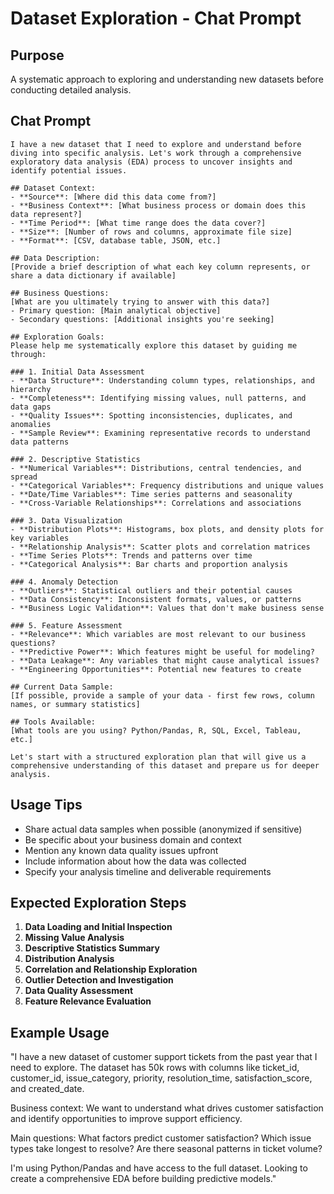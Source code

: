 # Dataset Exploration - Chat Prompt

## Purpose
A systematic approach to exploring and understanding new datasets before conducting detailed analysis.

## Chat Prompt

```
I have a new dataset that I need to explore and understand before diving into specific analysis. Let's work through a comprehensive exploratory data analysis (EDA) process to uncover insights and identify potential issues.

## Dataset Context:
- **Source**: [Where did this data come from?]
- **Business Context**: [What business process or domain does this data represent?]
- **Time Period**: [What time range does the data cover?]
- **Size**: [Number of rows and columns, approximate file size]
- **Format**: [CSV, database table, JSON, etc.]

## Data Description:
[Provide a brief description of what each key column represents, or share a data dictionary if available]

## Business Questions:
[What are you ultimately trying to answer with this data?]
- Primary question: [Main analytical objective]
- Secondary questions: [Additional insights you're seeking]

## Exploration Goals:
Please help me systematically explore this dataset by guiding me through:

### 1. Initial Data Assessment
- **Data Structure**: Understanding column types, relationships, and hierarchy
- **Completeness**: Identifying missing values, null patterns, and data gaps
- **Quality Issues**: Spotting inconsistencies, duplicates, and anomalies
- **Sample Review**: Examining representative records to understand data patterns

### 2. Descriptive Statistics
- **Numerical Variables**: Distributions, central tendencies, and spread
- **Categorical Variables**: Frequency distributions and unique values
- **Date/Time Variables**: Time series patterns and seasonality
- **Cross-Variable Relationships**: Correlations and associations

### 3. Data Visualization
- **Distribution Plots**: Histograms, box plots, and density plots for key variables
- **Relationship Analysis**: Scatter plots and correlation matrices
- **Time Series Plots**: Trends and patterns over time
- **Categorical Analysis**: Bar charts and proportion analysis

### 4. Anomaly Detection
- **Outliers**: Statistical outliers and their potential causes
- **Data Consistency**: Inconsistent formats, values, or patterns
- **Business Logic Validation**: Values that don't make business sense

### 5. Feature Assessment
- **Relevance**: Which variables are most relevant to our business questions?
- **Predictive Power**: Which features might be useful for modeling?
- **Data Leakage**: Any variables that might cause analytical issues?
- **Engineering Opportunities**: Potential new features to create

## Current Data Sample:
[If possible, provide a sample of your data - first few rows, column names, or summary statistics]

## Tools Available:
[What tools are you using? Python/Pandas, R, SQL, Excel, Tableau, etc.]

Let's start with a structured exploration plan that will give us a comprehensive understanding of this dataset and prepare us for deeper analysis.
```

## Usage Tips
- Share actual data samples when possible (anonymized if sensitive)
- Be specific about your business domain and context
- Mention any known data quality issues upfront
- Include information about how the data was collected
- Specify your analysis timeline and deliverable requirements

## Expected Exploration Steps
1. **Data Loading and Initial Inspection**
2. **Missing Value Analysis**
3. **Descriptive Statistics Summary**
4. **Distribution Analysis**
5. **Correlation and Relationship Exploration**
6. **Outlier Detection and Investigation**
7. **Data Quality Assessment**
8. **Feature Relevance Evaluation**

## Example Usage

"I have a new dataset of customer support tickets from the past year that I need to explore. The dataset has 50k rows with columns like ticket_id, customer_id, issue_category, priority, resolution_time, satisfaction_score, and created_date.

Business context: We want to understand what drives customer satisfaction and identify opportunities to improve support efficiency.

Main questions: What factors predict customer satisfaction? Which issue types take longest to resolve? Are there seasonal patterns in ticket volume?

I'm using Python/Pandas and have access to the full dataset. Looking to create a comprehensive EDA before building predictive models."